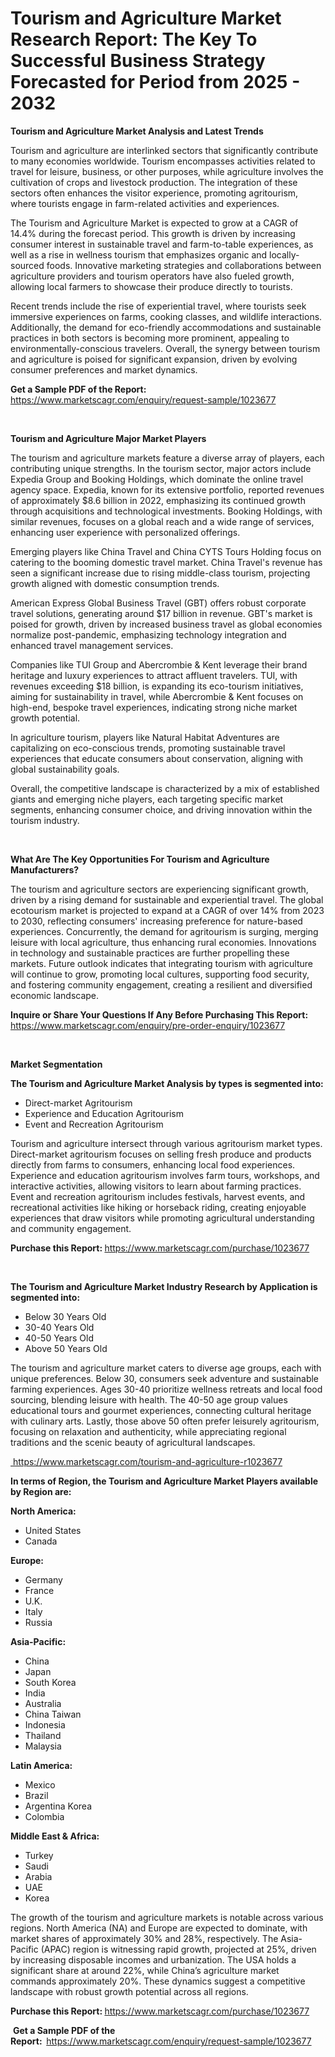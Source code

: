 <p><h1>Tourism and Agriculture Market Research Report: The Key To Successful Business Strategy Forecasted for Period from 2025 - 2032</h1></p><p><strong>Tourism and Agriculture Market Analysis and Latest Trends</strong></p>
<p><p>Tourism and agriculture are interlinked sectors that significantly contribute to many economies worldwide. Tourism encompasses activities related to travel for leisure, business, or other purposes, while agriculture involves the cultivation of crops and livestock production. The integration of these sectors often enhances the visitor experience, promoting agritourism, where tourists engage in farm-related activities and experiences.</p><p>The Tourism and Agriculture Market is expected to grow at a CAGR of 14.4% during the forecast period. This growth is driven by increasing consumer interest in sustainable travel and farm-to-table experiences, as well as a rise in wellness tourism that emphasizes organic and locally-sourced foods. Innovative marketing strategies and collaborations between agriculture providers and tourism operators have also fueled growth, allowing local farmers to showcase their produce directly to tourists.</p><p>Recent trends include the rise of experiential travel, where tourists seek immersive experiences on farms, cooking classes, and wildlife interactions. Additionally, the demand for eco-friendly accommodations and sustainable practices in both sectors is becoming more prominent, appealing to environmentally-conscious travelers. Overall, the synergy between tourism and agriculture is poised for significant expansion, driven by evolving consumer preferences and market dynamics.</p></p>
<p><strong>Get a Sample PDF of the Report:&nbsp;</strong> <a href="https://www.marketscagr.com/enquiry/request-sample/1023677?utm_campaign=2648&utm_medium=2&utm_source=Github&utm_content=ia&utm_term=17042025&utm_id=tourism-and-agriculture">https://www.marketscagr.com/enquiry/request-sample/1023677</a></p>
<p>&nbsp;</p>
<p><strong>Tourism and Agriculture Major Market Players</strong></p>
<p><p>The tourism and agriculture markets feature a diverse array of players, each contributing unique strengths. In the tourism sector, major actors include Expedia Group and Booking Holdings, which dominate the online travel agency space. Expedia, known for its extensive portfolio, reported revenues of approximately $8.6 billion in 2022, emphasizing its continued growth through acquisitions and technological investments. Booking Holdings, with similar revenues, focuses on a global reach and a wide range of services, enhancing user experience with personalized offerings.</p><p>Emerging players like China Travel and China CYTS Tours Holding focus on catering to the booming domestic travel market. China Travel's revenue has seen a significant increase due to rising middle-class tourism, projecting growth aligned with domestic consumption trends.</p><p>American Express Global Business Travel (GBT) offers robust corporate travel solutions, generating around $17 billion in revenue. GBT's market is poised for growth, driven by increased business travel as global economies normalize post-pandemic, emphasizing technology integration and enhanced travel management services.</p><p>Companies like TUI Group and Abercrombie & Kent leverage their brand heritage and luxury experiences to attract affluent travelers. TUI, with revenues exceeding $18 billion, is expanding its eco-tourism initiatives, aiming for sustainability in travel, while Abercrombie & Kent focuses on high-end, bespoke travel experiences, indicating strong niche market growth potential.</p><p>In agriculture tourism, players like Natural Habitat Adventures are capitalizing on eco-conscious trends, promoting sustainable travel experiences that educate consumers about conservation, aligning with global sustainability goals.</p><p>Overall, the competitive landscape is characterized by a mix of established giants and emerging niche players, each targeting specific market segments, enhancing consumer choice, and driving innovation within the tourism industry.</p></p>
<p>&nbsp;</p>
<p><strong>What Are The Key Opportunities For Tourism and Agriculture Manufacturers?</strong></p>
<p><p>The tourism and agriculture sectors are experiencing significant growth, driven by a rising demand for sustainable and experiential travel. The global ecotourism market is projected to expand at a CAGR of over 14% from 2023 to 2030, reflecting consumers' increasing preference for nature-based experiences. Concurrently, the demand for agritourism is surging, merging leisure with local agriculture, thus enhancing rural economies. Innovations in technology and sustainable practices are further propelling these markets. Future outlook indicates that integrating tourism with agriculture will continue to grow, promoting local cultures, supporting food security, and fostering community engagement, creating a resilient and diversified economic landscape.</p></p>
<p><strong>Inquire or Share Your Questions If Any Before Purchasing This Report:</strong> <a href="https://www.marketscagr.com/enquiry/pre-order-enquiry/1023677?utm_campaign=2648&utm_medium=2&utm_source=Github&utm_content=ia&utm_term=17042025&utm_id=tourism-and-agriculture">https://www.marketscagr.com/enquiry/pre-order-enquiry/1023677</a></p>
<p>&nbsp;</p>
<p><strong>Market Segmentation</strong></p>
<p><strong>The Tourism and Agriculture Market Analysis by types is segmented into:</strong></p>
<p><ul><li>Direct-market Agritourism</li><li>Experience and Education Agritourism</li><li>Event and Recreation Agritourism</li></ul></p>
<p><p>Tourism and agriculture intersect through various agritourism market types. Direct-market agritourism focuses on selling fresh produce and products directly from farms to consumers, enhancing local food experiences. Experience and education agritourism involves farm tours, workshops, and interactive activities, allowing visitors to learn about farming practices. Event and recreation agritourism includes festivals, harvest events, and recreational activities like hiking or horseback riding, creating enjoyable experiences that draw visitors while promoting agricultural understanding and community engagement.</p></p>
<p><strong>Purchase this Report:&nbsp;</strong><a href="https://www.marketscagr.com/purchase/1023677?utm_campaign=2648&utm_medium=2&utm_source=Github&utm_content=ia&utm_term=17042025&utm_id=tourism-and-agriculture">https://www.marketscagr.com/purchase/1023677</a></p>
<p>&nbsp;</p>
<p><strong>The Tourism and Agriculture Market Industry Research by Application is segmented into:</strong></p>
<p><ul><li>Below 30 Years Old</li><li>30-40 Years Old</li><li>40-50 Years Old</li><li>Above 50 Years Old</li></ul></p>
<p><p>The tourism and agriculture market caters to diverse age groups, each with unique preferences. Below 30, consumers seek adventure and sustainable farming experiences. Ages 30-40 prioritize wellness retreats and local food sourcing, blending leisure with health. The 40-50 age group values educational tours and gourmet experiences, connecting cultural heritage with culinary arts. Lastly, those above 50 often prefer leisurely agritourism, focusing on relaxation and authenticity, while appreciating regional traditions and the scenic beauty of agricultural landscapes.</p></p>
<p><a href="https://www.marketscagr.com/tourism-and-agriculture-r1023677?utm_campaign=2648&utm_medium=2&utm_source=Github&utm_content=ia&utm_term=17042025&utm_id=tourism-and-agriculture">&nbsp;https://www.marketscagr.com/tourism-and-agriculture-r1023677</a></p>
<p><strong>In terms of Region, the Tourism and Agriculture Market Players available by Region are:</strong></p>
<p>
    <p> <strong> North America: </strong>
        <ul>
            <li>United States</li>
            <li>Canada</li>
        </ul>
        </p> 
    <p> <strong> Europe: </strong>
        <ul>
            <li>Germany</li>
            <li>France</li>
            <li>U.K.</li>
            <li>Italy</li>
            <li>Russia</li>
        </ul>
        </p> 
    <p> <strong> Asia-Pacific: </strong>
        <ul>
            <li>China</li>
            <li>Japan</li>
            <li>South Korea</li>
            <li>India</li>
            <li>Australia</li>
            <li>China Taiwan</li>
            <li>Indonesia</li>
            <li>Thailand</li>
            <li>Malaysia</li>
        </ul>
        </p> 
    <p> <strong> Latin America: </strong>
        <ul>
            <li>Mexico</li>
            <li>Brazil</li>
            <li>Argentina Korea</li>
            <li>Colombia</li>
        </ul>
        </p> 
    <p> <strong> Middle East & Africa: </strong>
        <ul>
            <li>Turkey</li>
            <li>Saudi</li>
            <li>Arabia</li>
            <li>UAE</li>
            <li>Korea</li>
        </ul>
    </p>
    </p>
<p><p>The growth of the tourism and agriculture markets is notable across various regions. North America (NA) and Europe are expected to dominate, with market shares of approximately 30% and 28%, respectively. The Asia-Pacific (APAC) region is witnessing rapid growth, projected at 25%, driven by increasing disposable incomes and urbanization. The USA holds a significant share at around 22%, while China’s agriculture market commands approximately 20%. These dynamics suggest a competitive landscape with robust growth potential across all regions.</p></p>
<p><strong>Purchase this Report: </strong><a href="https://www.marketscagr.com/purchase/1023677?utm_campaign=2648&utm_medium=2&utm_source=Github&utm_content=ia&utm_term=17042025&utm_id=tourism-and-agriculture">https://www.marketscagr.com/purchase/1023677</a></p>
<p>&nbsp;<strong>Get a Sample PDF of the Report:&nbsp;&nbsp;</strong><a href="https://www.marketscagr.com/enquiry/request-sample/1023677?utm_campaign=2648&utm_medium=2&utm_source=Github&utm_content=ia&utm_term=17042025&utm_id=tourism-and-agriculture">https://www.marketscagr.com/enquiry/request-sample/1023677</a></p>
<p><strong></strong></p>
<p><p></p><p></p><p></p></p>